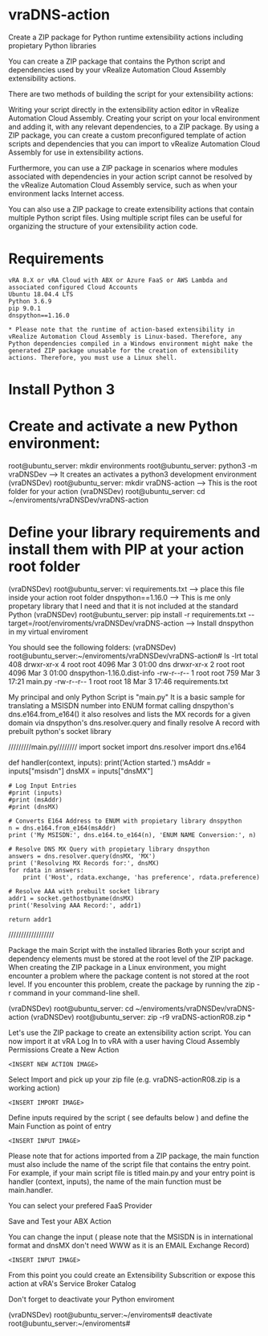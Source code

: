 # vraDNS-action
Create a ZIP package for Python runtime extensibility actions including propietary Python libraries

You can create a ZIP package that contains the Python script and dependencies used by your vRealize Automation Cloud Assembly extensibility actions.

There are two methods of building the script for your extensibility actions:

Writing your script directly in the extensibility action editor in vRealize Automation Cloud Assembly.
Creating your script on your local environment and adding it, with any relevant dependencies, to a ZIP package.
By using a ZIP package, you can create a custom preconfigured template of action scripts and dependencies that you can import to vRealize Automation Cloud Assembly for use in extensibility actions.

Furthermore, you can use a ZIP package in scenarios where modules associated with dependencies in your action script cannot be resolved by the vRealize Automation Cloud Assembly service, such as when your environment lacks Internet access.

You can also use a ZIP package to create extensibility actions that contain multiple Python script files. Using multiple script files can be useful for organizing the structure of your extensibility action code.

# Requirements
    vRA 8.X or vRA Cloud with ABX or Azure FaaS or AWS Lambda and associated configured Cloud Accounts
    Ubuntu 18.04.4 LTS
    Python 3.6.9
    pip 9.0.1
    dnspython==1.16.0

    * Please note that the runtime of action-based extensibility in vRealize Automation Cloud Assembly is Linux-based. Therefore, any Python dependencies compiled in a Windows environment might make the generated ZIP package unusable for the creation of extensibility actions. Therefore, you must use a Linux shell.

# Install Python 3

# Create and activate a new Python environment:

root@ubuntu_server: mkdir environments
root@ubuntu_server: python3 -m vraDNSDev --> It creates an activates a python3 development environment
(vraDNSDev) root@ubuntu_server: mkdir vraDNS-action     --> This is the root folder for your action
(vraDNSDev) root@ubuntu_server: cd ~/enviroments/vraDNSDev/vraDNS-action

# Define your library requirements and install them with PIP at your action root folder

(vraDNSDev) root@ubuntu_server: vi requirements.txt --> place this file inside your action root folder 
	dnspython==1.16.0    --> This is me only propetary library that I need and that it is not included at the standard Python
(vraDNSDev) root@ubuntu_server:  pip install -r requirements.txt --target=/root/enviroments/vraDNSDev/vraDNS-action   --> Install dnspython in my virtual enviroment

You should see the following folders:
(vraDNSDev) root@ubuntu_server:~/enviroments/vraDNSDev/vraDNS-action# ls -lrt
total 408
drwxr-xr-x 4 root root   4096 Mar  3 01:00 dns
drwxr-xr-x 2 root root   4096 Mar  3 01:00 dnspython-1.16.0.dist-info
-rw-r--r-- 1 root root    759 Mar  3 17:21 main.py
-rw-r--r-- 1 root root     18 Mar  3 17:46 requirements.txt

My principal and only Python Script is "main.py"
It is a basic sample for translating a MSISDN number into ENUM format calling dnspython's dns.e164.from_e164()
it also resolves and lists the MX records for a given domain via dnspython's dns.resolver.query
and finally resolve A record with prebuilt python's socket library

/////////main.py////////
import socket
import dns.resolver
import dns.e164

def handler(context, inputs):
    print('Action started.')
    msAddr = inputs["msisdn"]
    dnsMX = inputs["dnsMX"]

    # Log Input Entries
    #print (inputs)
    #print (msAddr)
    #print (dnsMX)

    # Converts E164 Address to ENUM with propietary library dnspython
    n = dns.e164.from_e164(msAddr)
    print ('My MSISDN:', dns.e164.to_e164(n), 'ENUM NAME Conversion:', n)

    # Resolve DNS MX Query with propietary library dnspython
    answers = dns.resolver.query(dnsMX, 'MX')
    print ('Resolving MX Records for:', dnsMX)
    for rdata in answers:
        print ('Host', rdata.exchange, 'has preference', rdata.preference)

    # Resolve AAA with prebuilt socket library
    addr1 = socket.gethostbyname(dnsMX)
    print('Resolving AAA Record:', addr1)

    return addr1
//////////////////

Package the main Script with the installed libraries
Both your script and dependency elements must be stored at the root level of the ZIP package. When creating the ZIP package in a Linux environment, you might encounter a problem where the package content is not stored at the root level. If you encounter this problem, create the package by running the zip -r command in your command-line shell.

(vraDNSDev) root@ubuntu_server: cd ~/enviroments/vraDNSDev/vraDNS-action
(vraDNSDev) root@ubuntu_server: zip -r9 vraDNS-actionR08.zip *

Let's use the ZIP package to create an extensibility action script.
You can now import it at vRA
Log In to vRA with a user having Cloud Assembly Permissions
Create a New Action

    <INSERT NEW ACTION IMAGE>

Select Import and pick up your zip file (e.g. vraDNS-actionR08.zip is a working action) 

    <INSERT IMPORT IMAGE>

Define inputs required by the script ( see defaults below ) and define the Main Function as point of entry 

    <INSERT INPUT IMAGE>

Please note that for actions imported from a ZIP package, the main function must also include the name of the script file that contains the entry point. For example, if your main script file is titled main.py and your entry point is handler (context, inputs), the name of the main function must be main.handler.

You can select your prefered FaaS Provider

Save and Test your ABX Action

  <INSERT INPUT IMAGE>

You can change the input ( please note that the MSISDN is in international format and dnsMX don't need WWW as it is an EMAIL Exchange Record)

    <INSERT INPUT IMAGE>

From this point you could create an Extensibility Subscrition or expose this action at vRA's Service Broker Catalog

Don't forget to deactivate your Python enviroment

(vraDNSDev) root@ubuntu_server:~/enviroments# deactivate
root@ubuntu_server:~/enviroments#
